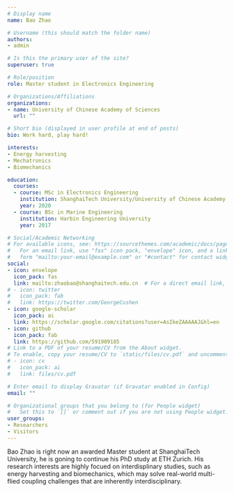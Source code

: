 ```yaml
---
# Display name
name: Bao Zhao

# Username (this should match the folder name)
authors:
- admin

# Is this the primary user of the site?
superuser: true

# Role/position
role: Master student in Electronics Engineering

# Organizations/Affiliations
organizations:
- name: University of Chinese Academy of Sciences
  url: ""

# Short bio (displayed in user profile at end of posts)
bio: Work hard, play hard!

interests:
- Energy harvesting
- Mechatronics
- Biomechanics

education:
  courses:
  - course: MSc in Electronics Engineering
    institution: ShanghaiTech University/University of Chinese Academy of Sciences
    year: 2020
  - course: BSc in Marine Engineering
    institution: Harbin Engineering University
    year: 2017

# Social/Academic Networking
# For available icons, see: https://sourcethemes.com/academic/docs/page-builder/#icons
#   For an email link, use "fas" icon pack, "envelope" icon, and a link in the
#   form "mailto:your-email@example.com" or "#contact" for contact widget.
social:
- icon: envelope
  icon_pack: fas
  link: mailto:zhaobao@shanghaitech.edu.cn  # For a direct email link, use "mailto:test@example.org".
# - icon: twitter
#   icon_pack: fab
#   link: https://twitter.com/GeorgeCushen
- icon: google-scholar
  icon_pack: ai
  link: https://scholar.google.com/citations?user=AsIkeZAAAAAJ&hl=en
- icon: github
  icon_pack: fab
  link: https://github.com/591909185
# Link to a PDF of your resume/CV from the About widget.
# To enable, copy your resume/CV to `static/files/cv.pdf` and uncomment the lines below.
# - icon: cv
#   icon_pack: ai
#   link: files/cv.pdf

# Enter email to display Gravatar (if Gravatar enabled in Config)
email: ""

# Organizational groups that you belong to (for People widget)
#   Set this to `[]` or comment out if you are not using People widget.
user_groups:
- Researchers
- Visitors
---
```


Bao Zhao is right now an awarded Master student at ShanghaiTech University, he is goning to continue his PhD study at ETH Zurich. His research interests are highly focued on interdisplinary studies, such as energy harvesting and biomechanics, which may solve real-world multi-flied coupling challenges that are inherently interdisciplinary.  

